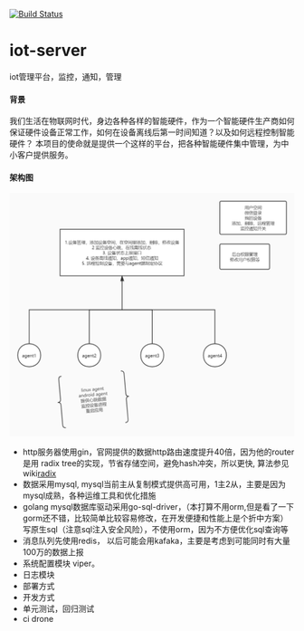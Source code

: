 [![Build Status](https://cloud.drone.io/api/badges/bihicheng/iot-server/status.svg)](https://cloud.drone.io/bihicheng/iot-server)

# iot-server
iot管理平台，监控，通知，管理

#### 背景
我们生活在物联网时代，身边各种各样的智能硬件，作为一个智能硬件生产商如何保证硬件设备正常工作，如何在设备离线后第一时间知道？以及如何远程控制智能硬件？
本项目的使命就是提供一个这样的平台，把各种智能硬件集中管理，为中小客户提供服务。

#### 架构图
![架构图](https://github.com/bihicheng/iot-server/blob/master/docs/%E6%9E%B6%E6%9E%84%E5%9B%BE.jpg)

* http服务器使用gin，官网提供的数据http路由速度提升40倍，因为他的router是用 radix tree的实现，节省存储空间，避免hash冲突，所以更快, 算法参见wiki[radix](https://en.wikipedia.org/wiki/Radix_tree)
* 数据采用mysql, mysql当前主从复制模式提供高可用，1主2从，主要是因为mysql成熟，各种运维工具和优化措施
* golang mysql数据库驱动采用go-sql-driver，（本打算不用orm,但是看了一下gorm还不错，比较简单比较容易修改，在开发便捷和性能上是个折中方案）写原生sql（注意sql注入安全风险），不使用orm，因为不方便优化sql查询等
* 消息队列先使用redis， 以后可能会用kafaka，主要是考虑到可能同时有大量100万的数据上报
* 系统配置模块 viper。
* 日志模块
* 部署方式
* 开发方式
* 单元测试，回归测试
* ci drone
